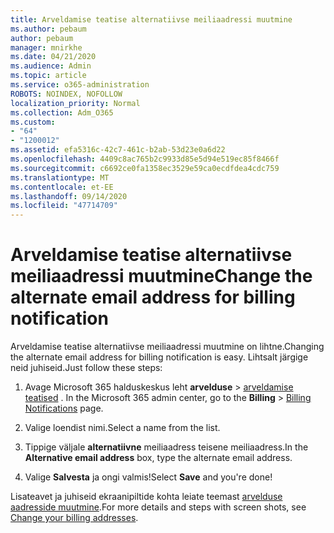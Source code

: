 ```yaml
---
title: Arveldamise teatise alternatiivse meiliaadressi muutmine
ms.author: pebaum
author: pebaum
manager: mnirkhe
ms.date: 04/21/2020
ms.audience: Admin
ms.topic: article
ms.service: o365-administration
ROBOTS: NOINDEX, NOFOLLOW
localization_priority: Normal
ms.collection: Adm_O365
ms.custom:
- "64"
- "1200012"
ms.assetid: efa5316c-42c7-461c-b2ab-53d23e0a6d22
ms.openlocfilehash: 4409c8ac765b2c9933d85e5d94e519ec85f8466f
ms.sourcegitcommit: c6692ce0fa1358ec3529e59ca0ecdfdea4cdc759
ms.translationtype: MT
ms.contentlocale: et-EE
ms.lasthandoff: 09/14/2020
ms.locfileid: "47714709"
---
```

# <a name="change-the-alternate-email-address-for-billing-notification"></a><span data-ttu-id="2c18f-102">Arveldamise teatise alternatiivse meiliaadressi muutmine</span><span class="sxs-lookup"><span data-stu-id="2c18f-102">Change the alternate email address for billing notification</span></span>

<span data-ttu-id="2c18f-103">Arveldamise teatise alternatiivse meiliaadressi muutmine on lihtne.</span><span class="sxs-lookup"><span data-stu-id="2c18f-103">Changing the alternate email address for billing notification is easy.</span></span> <span data-ttu-id="2c18f-104">Lihtsalt järgige neid juhiseid.</span><span class="sxs-lookup"><span data-stu-id="2c18f-104">Just follow these steps:</span></span>
  
1. <span data-ttu-id="2c18f-105">Avage Microsoft 365 halduskeskus leht **arvelduse** \> [arveldamise teatised](https://go.microsoft.com/fwlink/p/?linkid=853212) .  </span><span class="sxs-lookup"><span data-stu-id="2c18f-105">In the Microsoft 365 admin center, go to the **Billing** \>  [Billing Notifications](https://go.microsoft.com/fwlink/p/?linkid=853212) page.</span></span>

2. <span data-ttu-id="2c18f-106">Valige loendist nimi.</span><span class="sxs-lookup"><span data-stu-id="2c18f-106">Select a name from the list.</span></span>

3. <span data-ttu-id="2c18f-107">Tippige väljale **alternatiivne** meiliaadress teisene meiliaadress.</span><span class="sxs-lookup"><span data-stu-id="2c18f-107">In the **Alternative email address** box, type the alternate email address.</span></span>

4. <span data-ttu-id="2c18f-108">Valige **Salvesta** ja ongi valmis!</span><span class="sxs-lookup"><span data-stu-id="2c18f-108">Select **Save** and you're done!</span></span>

<span data-ttu-id="2c18f-109">Lisateavet ja juhiseid ekraanipiltide kohta leiate teemast [arvelduse aadresside muutmine](https://docs.microsoft.com/microsoft-365/commerce/billing-and-payments/change-your-billing-addresses).</span><span class="sxs-lookup"><span data-stu-id="2c18f-109">For more details and steps with screen shots, see [Change your billing addresses](https://docs.microsoft.com/microsoft-365/commerce/billing-and-payments/change-your-billing-addresses).</span></span>
  